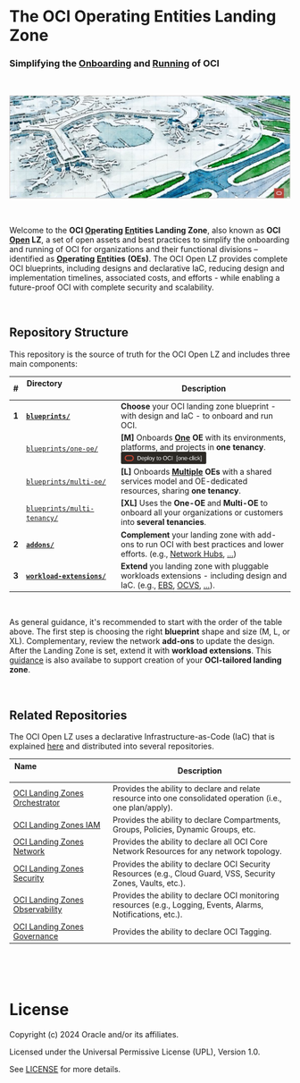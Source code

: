 # **The OCI Operating Entities Landing Zone** 

### Simplifying the [Onboarding](#) and [Running](#) of OCI

&nbsp; 

<img src="commons/images/oci_open_lz.jpg" width="1000" >

&nbsp; 

Welcome to the **OCI [Op](#)erating [En](#)tities Landing Zone**, also known as **OCI [Open](#) LZ**, a set of open assets and best practices to simplify the onboarding and running of OCI for organizations and their functional divisions &ndash; identified as  [**Op**](#)**erating** [**En**](#)**tities** **(OEs)**. The OCI Open LZ provides complete OCI blueprints, including designs and declarative IaC, reducing design and implementation timelines, associated costs, and efforts - while enabling a future-proof OCI with complete security and scalability.

&nbsp; 


## Repository Structure

This repository is the source of truth for the OCI Open LZ and includes three main components:

| # | Directory &nbsp; &nbsp; &nbsp; &nbsp; &nbsp; &nbsp; &nbsp; &nbsp; &nbsp; &nbsp;  &nbsp; &nbsp; &nbsp; &nbsp; &nbsp; &nbsp; &nbsp; &nbsp; &nbsp; &nbsp; &nbsp; &nbsp; &nbsp;  | Description |
|------------------------ | ------------ | ------------- |
| **1** | **[`blueprints/`](blueprints/)** | **Choose** your OCI landing zone blueprint - with design and IaC - to onboard and run OCI. |
|  |[`blueprints/one-oe/`](blueprints/one-oe/) | **[M]** Onboards **[One](/one-oe/readme.md) OE** with its environments, platforms, and projects in **one tenancy**. [<img src="commons/images/DeployToOCI_oneclick.svg"  height="22" align="center">](/blueprints/one-oe/runtime/one-click/readme.md)|
|  |[`blueprints/multi-oe/`](blueprints/multi-oe/) | **[L]** Onboards **[Multiple](/multi-oe/readme.md) OEs** with a shared services model and OE-dedicated resources, sharing **one tenancy**. |
| |[`blueprints/multi-tenancy/`](blueprints/) | **[XL]** Uses the **One-OE** and **Multi-OE** to onboard all your organizations or customers into **several tenancies**. 
**2** |**[`addons/`](addons/)** | **Complement** your landing zone with add-ons to run OCI with best practices and lower efforts. (e.g., [Network Hubs](/addons/oci-hub-models/readme.md), [...](/addons/readme.md))|
| **3** |**[`workload-extensions/`](workload-extensions/)** | **Extend** you landing zone with pluggable workloads extensions - including design and IaC. (e.g., [EBS](/workload-extensions/oci-lz-ext-ebs/readme.md), [OCVS](/workload-extensions/oci-lz-ext-ocvs/README.md), [...](/workload-extensions/readme.md)).|

&nbsp; 

As general guidance, it's recommended to start with the order of the table above. The first step is choosing the right **blueprint** shape and size (M, L, or XL). Complementary, review the network **add-ons** to update the design. After the Landing Zone is set, extend it with **workload extensions**. This [guidance](https://github.com/oracle-devrel/technology-engineering/tree/main/landing-zones/tailored_landing_zones) is also availabe to support creation of your **OCI-tailored landing zone**.


&nbsp; 

## Related Repositories

The OCI Open LZ uses a declarative Infrastructure-as-Code (IaC) that is explained [here](https://github.com/oracle-devrel/technology-engineering/blob/main/landing-zones/commons/oci_landingzones_iac.md) and distributed into several repositories.


| Name   &nbsp; &nbsp; &nbsp; &nbsp; &nbsp; &nbsp; &nbsp; &nbsp; &nbsp; &nbsp; &nbsp; &nbsp; &nbsp; &nbsp; &nbsp; &nbsp; &nbsp; &nbsp; &nbsp; &nbsp; &nbsp; &nbsp; &nbsp; &nbsp; &nbsp; &nbsp; &nbsp; &nbsp; &nbsp; &nbsp; &nbsp; &nbsp; &nbsp; &nbsp; &nbsp; &nbsp;       | Description
| ------------ | -------------
| [OCI Landing Zones Orchestrator][oci-lz-orchestrator] | Provides the ability to declare and relate resource into one consolidated operation (i.e., one plan/apply).
| [OCI Landing Zones IAM][oci-lz-iam] | Provides the ability to declare Compartments, Groups, Policies, Dynamic Groups, etc.
| [OCI Landing Zones Network][oci-lz-network]| Provides the ability to declare all OCI Core Network Resources for any network topology.
| [OCI Landing Zones Security][oci-lz-security] | Provides the ability to declare OCI Security Resources (e.g., Cloud Guard, VSS, Security Zones, Vaults, etc.).
| [OCI Landing Zones Observability][oci-lz-observability] | Provides the ability to declare OCI monitoring resources (e.g., Logging, Events, Alarms, Notifications, etc.).
| [OCI Landing Zones Governance][oci-lz-governance] | Provides the ability to declare OCI Tagging.


&nbsp; 

&nbsp; 

# License

Copyright (c) 2024 Oracle and/or its affiliates.

Licensed under the Universal Permissive License (UPL), Version 1.0.

See [LICENSE](LICENSE) for more details.


[oci-lz-orchestrator]: https://github.com/oracle-quickstart/terraform-oci-landing-zones-orchestrator
[oci-lz-iam]: https://github.com/oracle-quickstart/terraform-oci-cis-landing-zone-iam
[oci-lz-network]: https://github.com/oracle-quickstart/terraform-oci-cis-landing-zone-networking
[oci-lz-security]: https://github.com/oracle-quickstart/terraform-oci-cis-landing-zone-security
[oci-lz-observability]: https://github.com/oracle-quickstart/terraform-oci-cis-landing-zone-observability
[oci-lz-governance]: https://github.com/oracle-quickstart/terraform-oci-cis-landing-zone-governance
